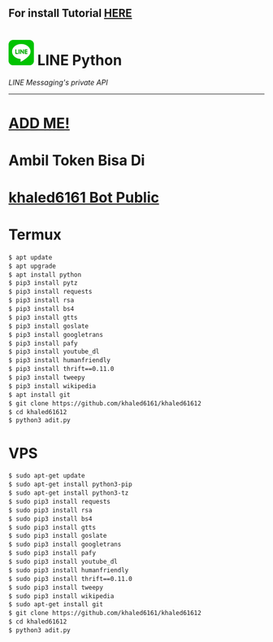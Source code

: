 ## For install Tutorial [HERE](https://www.youtube.com/watch?v=v_h-t8iGYzQ&t=28s)
# ![logo](LINE-sm.png) LINE Python

*LINE Messaging's private API*

----
# [ADD ME!](http://line.me/ti/p/~adit_cmct)
# Ambil Token Bisa Di
# [khaled6161 Bot Public](line.me/ti/p/~botkhaled6161)

# Termux

```sh
$ apt update
$ apt upgrade
$ apt install python
$ pip3 install pytz
$ pip3 install requests
$ pip3 install rsa
$ pip3 install bs4
$ pip3 install gtts
$ pip3 install goslate
$ pip3 install googletrans
$ pip3 install pafy
$ pip3 install youtube_dl
$ pip3 install humanfriendly
$ pip3 install thrift==0.11.0
$ pip3 install tweepy
$ pip3 install wikipedia
$ apt install git
$ git clone https://github.com/khaled6161/khaled61612
$ cd khaled61612
$ python3 adit.py
```

# VPS

```sh
$ sudo apt-get update
$ sudo apt-get install python3-pip
$ sudo apt-get install python3-tz
$ sudo pip3 install requests
$ sudo pip3 install rsa
$ sudo pip3 install bs4
$ sudo pip3 install gtts
$ sudo pip3 install goslate
$ sudo pip3 install googletrans
$ sudo pip3 install pafy
$ sudo pip3 install youtube_dl
$ sudo pip3 install humanfriendly
$ sudo pip3 install thrift==0.11.0
$ sudo pip3 install tweepy
$ sudo pip3 install wikipedia
$ sudo apt-get install git
$ git clone https://github.com/khaled6161/khaled61612
$ cd khaled61612
$ python3 adit.py
```
